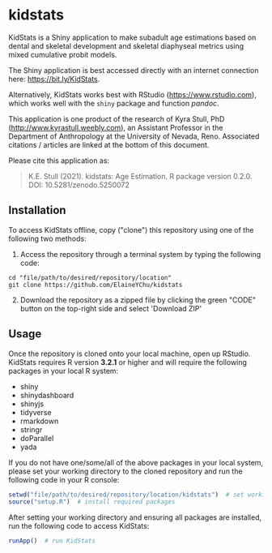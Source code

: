 # kidstats

KidStats is a Shiny application to make subadult age estimations based on dental and skeletal development and skeletal diaphyseal metrics using mixed cumulative probit models.

The Shiny application is best accessed directly with an internet connection here: https://bit.ly/KidStats. 

Alternatively, KidStats works best with RStudio (https://www.rstudio.com), which works well with the `shiny` package and function *pandoc*. 

This application is one product of the research of Kyra Stull, PhD (http://www.kyrastull.weebly.com), an Assistant Professor in the Department of Anthropology at the University of Nevada, Reno. Associated citations / articles are linked at the bottom of this document. 

Please cite this application as: 
> K.E. Stull (2021). kidstats: Age Estimation. R package version 0.2.0. DOI: 10.5281/zenodo.5250072	

## Installation

To access KidStats offline, copy ("clone") this repository using one of the following two methods:
1. Access the repository through a terminal system by typing the following code:

``` console
cd "file/path/to/desired/repository/location"
git clone https://github.com/ElaineYChu/kidstats
```

2. Download the repository as a zipped file by clicking the green "CODE" button on the top-right side and select 'Download ZIP'

## Usage

Once the repository is cloned onto your local machine, open up RStudio. KidStats requires R version **3.2.1** or higher and will require the following packages in your local R system:
* shiny
* shinydashboard
* shinyjs
* tidyverse
* rmarkdown
* stringr
* doParallel
* yada

If you do not have one/some/all of the above packages in your local system, please set your working directory to the cloned repository and run the following code in your R console:

```r
setwd("file/path/to/desired/repository/location/kidstats")  # set working directory to kidstats or kidstats-main, depending on your folder name
source("setup.R")  # install required packages
```

After setting your working directory and ensuring all packages are installed, run the following code to access KidStats:

``` r
runApp()  # run KidStats

```





